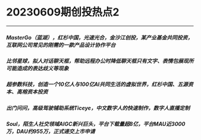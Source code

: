 # 20230609期创投热点2

----------
##### MasterGo（蓝湖），红杉中国，光速光合，金沙江创投，某产业基金共同投资，互联网公司常见的刚需的一款产品设计协作平台
##### 比邻星球，拟人对话聊天框，帮助远程办公时降低聊天框只有文字、表情包展现所可能造成的表达歧义等现象
##### 超参数科技，创造一个10亿人与100亿AI共同生活的虚拟世界，红杉中国、五源资本、高榕资本投资
##### 出门问问，高级驾驶辅助系统Ticeye，中文数字人的快速制作，数字人直播定制
##### Soul，陌生人社交领域AIGC新兴巨头，平台下载量超8亿，平台MAU近3000万，DAU约955万，正式递交上市申请
